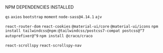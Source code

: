 NPM DEPENDENCIES INSTALLED

`qs`
`axios`
`bootstrap`
`moment`
`node-sass@4.14.1`
`ajv`

`react-router-dom`
`react-cookies`
`@material-ui/core`
`@material-ui/icons`
`npm install tailwindcss@npm:@tailwindcss/postcss7-compat postcss@^7 autoprefixer@^9`
`npm install @craco/craco`

`react-scrollspy`
`react-scrollspy-nav`


